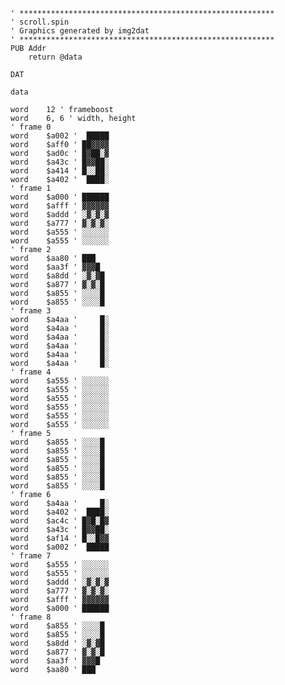 
    ' *********************************************************
    ' scroll.spin
    ' Graphics generated by img2dat
    ' *********************************************************
    PUB Addr
        return @data

    DAT

    data

    word    12 ' frameboost
    word    6, 6 ' width, height
    ' frame 0
    word    $a002 '  █████
    word    $aff0 ' ██▓▓▓▓
    word    $ad0c ' █▓██░▓
    word    $a43c ' █▓▓██░
    word    $a414 ' █░░██░
    word    $a402 '  ████░
    ' frame 1
    word    $a000 ' ██████
    word    $afff ' ▓▓▓▓▓▓
    word    $addd ' ░▓░▓░▓
    word    $a777 ' ▓░▓░▓░
    word    $a555 ' ░░░░░░
    word    $a555 ' ░░░░░░
    ' frame 2
    word    $aa80 ' ███
    word    $aa3f ' ▓▓▓█
    word    $a8dd ' ░▓░▓█
    word    $a877 ' ▓░▓░█
    word    $a855 ' ░░░░█
    word    $a855 ' ░░░░█
    ' frame 3
    word    $a4aa '     █░
    word    $a4aa '     █░
    word    $a4aa '     █░
    word    $a4aa '     █░
    word    $a4aa '     █░
    word    $a4aa '     █░
    ' frame 4
    word    $a555 ' ░░░░░░
    word    $a555 ' ░░░░░░
    word    $a555 ' ░░░░░░
    word    $a555 ' ░░░░░░
    word    $a555 ' ░░░░░░
    word    $a555 ' ░░░░░░
    ' frame 5
    word    $a855 ' ░░░░█
    word    $a855 ' ░░░░█
    word    $a855 ' ░░░░█
    word    $a855 ' ░░░░█
    word    $a855 ' ░░░░█
    word    $a855 ' ░░░░█
    ' frame 6
    word    $a4aa '     █░
    word    $a402 '  ████░
    word    $ac4c ' █▓█░█▓
    word    $a43c ' █▓▓██░
    word    $af14 ' █░░█▓▓
    word    $a002 '  █████
    ' frame 7
    word    $a555 ' ░░░░░░
    word    $a555 ' ░░░░░░
    word    $addd ' ░▓░▓░▓
    word    $a777 ' ▓░▓░▓░
    word    $afff ' ▓▓▓▓▓▓
    word    $a000 ' ██████
    ' frame 8
    word    $a855 ' ░░░░█
    word    $a855 ' ░░░░█
    word    $a8dd ' ░▓░▓█
    word    $a877 ' ▓░▓░█
    word    $aa3f ' ▓▓▓█
    word    $aa80 ' ███

